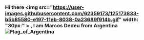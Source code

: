 ### Hi there  <img src="https://user-images.githubusercontent.com/62359173/125173833-b5b85580-e197-11eb-8038-0a23689f914b.gif"  width: "30px:" > , I am Marcos Dedeu from Argentina![Flag_of_Argentina](https://user-images.githubusercontent.com/62359173/125173869-029c2c00-e198-11eb-86a0-0f479dec1065.gif)


<!--
**mdedeu/mdedeu** is a ✨ _special_ ✨ repository because its `README.md` (this file) appears on your GitHub profile.

Here are some ideas to get you started:

- 🔭 I’m currently working on ...
- 🌱 I’m currently learning ...
- 👯 I’m looking to collaborate on ...
- 🤔 I’m looking for help with ...
- 💬 Ask me about ...
- 📫 How to reach me: ...
- 😄 Pronouns: ...
- ⚡ Fun fact: ...
-->
